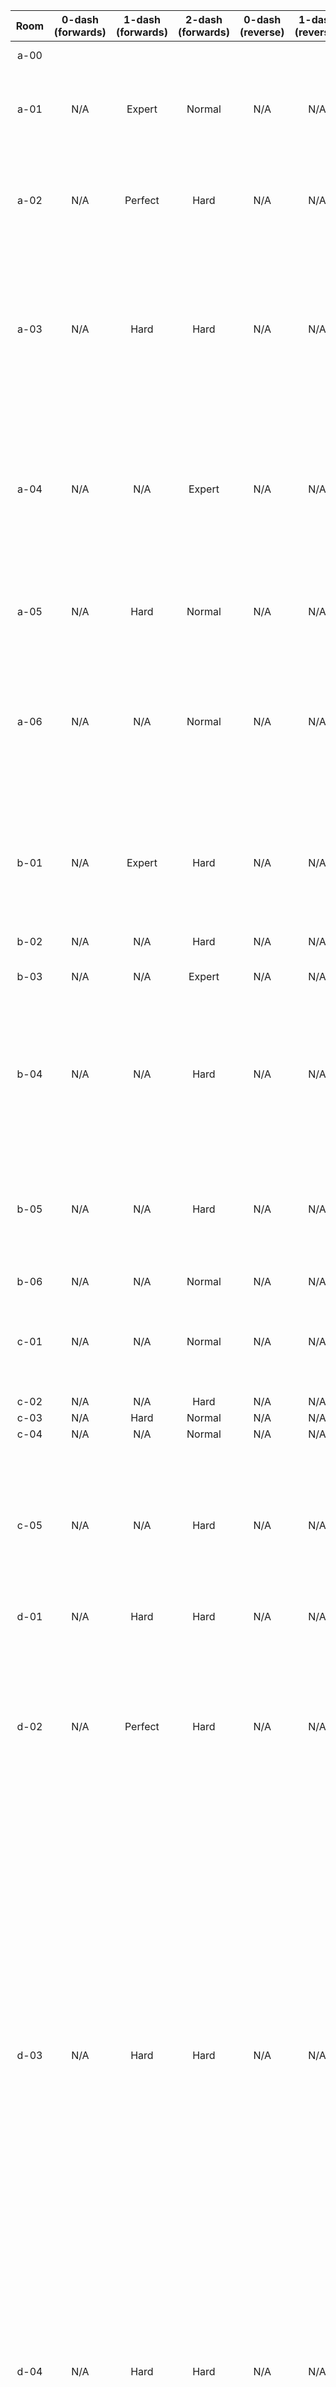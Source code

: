 | Room | 0-dash (forwards) | 1-dash (forwards) | 2-dash (forwards) | 0-dash (reverse) | 1-dash (reverse) | 2-dash (reverse) | Comments |
|:-:|:-:|:-:|:-:|:-:|:-:|:-:|-|
| a-00 |  |  |  |  |  |  | Cut (heart gate room) |
| a-01 | N/A | Expert | Normal | N/A | N/A | N/A | 1DF requires neutral or grab jump off lava wall |
| a-02 | N/A | Perfect | Hard | N/A | N/A | Expert | 2DR requires setupless lava wall neutrals, 1DF requires several |
| a-03 | N/A | Hard | Hard | N/A | N/A | Perfect | 1DF has a tricky refill grab, cornerkick makes a little easier; 2DR requires very precise core block jumps |
| a-04 | N/A | N/A | Expert | N/A | N/A | Hard | This is normally there-and-back room, so technically one exit is expert + hard (respawn added to make it work) |
| a-05 | N/A | Hard | Normal | N/A | N/A | N/A | Currently dead-end room, good spot for future collectable |
| a-06 | N/A | N/A | Normal | N/A | N/A | N/A | 1DF possible but one bumper move too precise, possible reverse but cut due to changes needed |
| b-01 | N/A | Expert | Hard | N/A | N/A | N/A | 1DF requires tricky routing (switch avoidance), climb buffer or precise fall + neutral at the end |
| b-02 | N/A | N/A | Hard | N/A | N/A | N/A |  |
| b-03 | N/A | N/A | Expert | N/A | N/A | N/A | 1DF possible but ultra precise, cut |
| b-04 | N/A | N/A | Hard | N/A | N/A | N/A | 2DR possible but requires core block spike respawn tech or way too precise dashes, so cut |
| b-05 | N/A | N/A | Hard | N/A | N/A | N/A | 1DF requires weird off-ledge reverse super at beginning, really annoying, cut |
| b-06 | N/A | N/A | Normal | N/A | N/A | N/A |  |
| c-01 | N/A | N/A | Normal | N/A | N/A | N/A | 1DF possible, way too precise lava neutrals required so cut |
| c-02 | N/A | N/A | Hard | N/A | N/A | N/A |  |
| c-03 | N/A | Hard | Normal | N/A | N/A | N/A |  |
| c-04 | N/A | N/A | Normal | N/A | N/A | N/A |  |
| c-05 | N/A | N/A | Hard | N/A | N/A | N/A | 1DF possible but cut, requires ice wall neutral at beginning and near-pixel perfect Kevin interaction at end |
| d-01 | N/A | Hard | Hard | N/A | N/A | N/A |  |
| d-02 | N/A | Perfect | Hard | N/A | N/A | N/A | 1DF requires ice wall neutrals (2-5 depending on core launch), 2DR possible, requires a ton of waiting + very precise so cut |
| d-03 | N/A | Hard | Hard | N/A | N/A | Perfect | 2DR has tricky core jumps/lava cycles... consistent strat is to hit first switch w/o touching bottom core block, then launch up to the top core blocks, launch left, grab jump over the next two then dash over the last one and launch left to the second switch, then as the core block breaks jump and dash to the next block and grab jump over, neutral to the end |
| d-04 | N/A | Hard | Hard | N/A | N/A | Hard | Dash refill lets you skip second switch (makes second half easy), 2DR starts in cold mode (in vanilla can enter with either flag) |
| d-05 | N/A | N/A | Perfect | N/A | N/A | N/A | No special strats, room is just awful |
| d-06 | N/A | Normal | Normal | N/A | N/A | N/A |  |
| space | N/A | N/A | Expert | N/A | N/A | N/A |  |